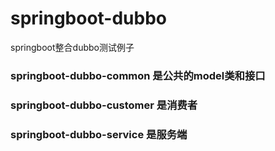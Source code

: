 # springboot-dubbo
springboot整合dubbo测试例子
### springboot-dubbo-common 是公共的model类和接口
### springboot-dubbo-customer 是消费者
### springboot-dubbo-service 是服务端
